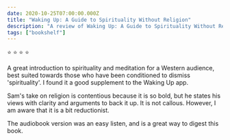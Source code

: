 ```yaml
---    
date: 2020-10-25T07:00:00.000Z
title: "Waking Up: A Guide to Spirituality Without Religion"
description: "A review of Waking Up: A Guide to Spirituality Without Religion"
tags: ["bookshelf"]
---   
```

⭐ ⭐ ⭐ ⭐ 

A great introduction to spirituality and meditation for a Western audience, best suited towards those who have been conditioned to dismiss 'spirituality'. I found it a good supplement to the Waking Up app. 

Sam's take on religion is contentious because it is so bold, but he states his views with clarity and arguments to back it up. It is not callous. However, I am aware that it is a bit reductionist. 

The audiobook version was an easy listen, and is a great way to digest this book. 
